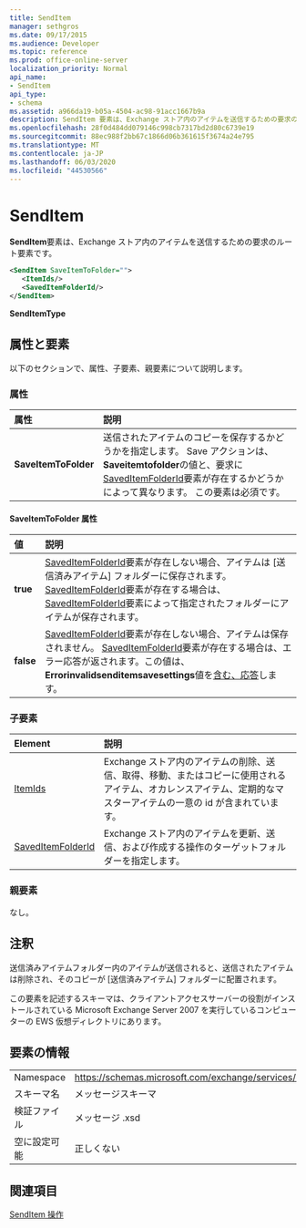 ```yaml
---
title: SendItem
manager: sethgros
ms.date: 09/17/2015
ms.audience: Developer
ms.topic: reference
ms.prod: office-online-server
localization_priority: Normal
api_name:
- SendItem
api_type:
- schema
ms.assetid: a966da19-b05a-4504-ac98-91acc1667b9a
description: SendItem 要素は、Exchange ストア内のアイテムを送信するための要求のルート要素です。
ms.openlocfilehash: 28f0d484dd079146c998cb7317bd2d80c6739e19
ms.sourcegitcommit: 88ec988f2bb67c1866d06b361615f3674a24e795
ms.translationtype: MT
ms.contentlocale: ja-JP
ms.lasthandoff: 06/03/2020
ms.locfileid: "44530566"
---
```

# <a name="senditem"></a>SendItem

**SendItem**要素は、Exchange ストア内のアイテムを送信するための要求のルート要素です。 
  
```xml
<SendItem SaveItemToFolder="">
   <ItemIds/>
   <SavedItemFolderId/>
</SendItem>
```

 **SendItemType**
## <a name="attributes-and-elements"></a>属性と要素

以下のセクションで、属性、子要素、親要素について説明します。
  
### <a name="attributes"></a>属性

|**属性**|**説明**|
|:-----|:-----|
|**SaveItemToFolder** <br/> |送信されたアイテムのコピーを保存するかどうかを指定します。 Save アクションは、 **Saveitemtofolder**の値と、要求に[SavedItemFolderId](saveditemfolderid.md)要素が存在するかどうかによって異なります。 この要素は必須です。  <br/> |
   
#### <a name="saveitemtofolder-attribute"></a>SaveItemToFolder 属性

|**値**|**説明**|
|:-----|:-----|
|**true** <br/> |[SavedItemFolderId](saveditemfolderid.md)要素が存在しない場合、アイテムは [送信済みアイテム] フォルダーに保存されます。 [SavedItemFolderId](saveditemfolderid.md)要素が存在する場合は、 [SavedItemFolderId](saveditemfolderid.md)要素によって指定されたフォルダーにアイテムが保存されます。  <br/> |
|**false** <br/> |[SavedItemFolderId](saveditemfolderid.md)要素が存在しない場合、アイテムは保存されません。 [SavedItemFolderId](saveditemfolderid.md)要素が存在する場合は、エラー応答が返されます。この値は、 **Errorinvalidsenditemsavesettings**値を[含む、応答](responsecode.md)します。  <br/> |
   
### <a name="child-elements"></a>子要素

|**Element**|**説明**|
|:-----|:-----|
|[ItemIds](itemids.md) <br/> |Exchange ストア内のアイテムの削除、送信、取得、移動、またはコピーに使用されるアイテム、オカレンスアイテム、定期的なマスターアイテムの一意の id が含まれています。  <br/> |
|[SavedItemFolderId](saveditemfolderid.md) <br/> |Exchange ストア内のアイテムを更新、送信、および作成する操作のターゲットフォルダーを指定します。  <br/> |
   
### <a name="parent-elements"></a>親要素

なし。
  
## <a name="remarks"></a>注釈

送信済みアイテムフォルダー内のアイテムが送信されると、送信されたアイテムは削除され、そのコピーが [送信済みアイテム] フォルダーに配置されます。
  
この要素を記述するスキーマは、クライアントアクセスサーバーの役割がインストールされている Microsoft Exchange Server 2007 を実行しているコンピューターの EWS 仮想ディレクトリにあります。
  
## <a name="element-information"></a>要素の情報

|||
|:-----|:-----|
|Namespace  <br/> |https://schemas.microsoft.com/exchange/services/2006/messages  <br/> |
|スキーマ名  <br/> |メッセージスキーマ  <br/> |
|検証ファイル  <br/> |メッセージ .xsd  <br/> |
|空に設定可能  <br/> |正しくない  <br/> |
   
## <a name="see-also"></a>関連項目



[SendItem 操作](senditem-operation.md)

